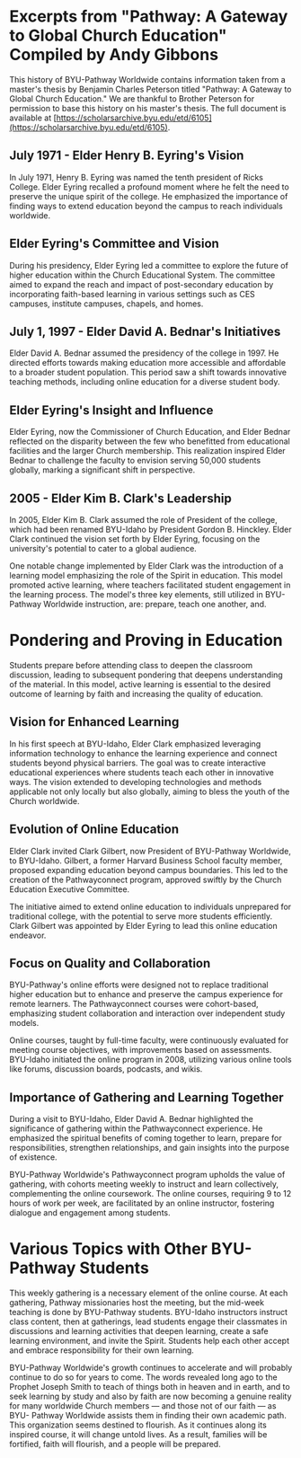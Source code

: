 # Excerpts from "Pathway: A Gateway to Global Church Education" Compiled by Andy Gibbons

This history of BYU-Pathway Worldwide contains information taken from a master's thesis by Benjamin Charles Peterson titled "Pathway: A Gateway to Global Church Education." We are thankful to Brother Peterson for permission to base this history on his master's thesis. The full document is available at [https://scholarsarchive.byu.edu/etd/6105](https://scholarsarchive.byu.edu/etd/6105).

## July 1971 - Elder Henry B. Eyring's Vision

In July 1971, Henry B. Eyring was named the tenth president of Ricks College. Elder Eyring recalled a profound moment where he felt the need to preserve the unique spirit of the college. He emphasized the importance of finding ways to extend education beyond the campus to reach individuals worldwide.

## Elder Eyring's Committee and Vision

During his presidency, Elder Eyring led a committee to explore the future of higher education within the Church Educational System. The committee aimed to expand the reach and impact of post-secondary education by incorporating faith-based learning in various settings such as CES campuses, institute campuses, chapels, and homes.

## July 1, 1997 - Elder David A. Bednar's Initiatives

Elder David A. Bednar assumed the presidency of the college in 1997. He directed efforts towards making education more accessible and affordable to a broader student population. This period saw a shift towards innovative teaching methods, including online education for a diverse student body.

## Elder Eyring's Insight and Influence

Elder Eyring, now the Commissioner of Church Education, and Elder Bednar reflected on the disparity between the few who benefitted from educational facilities and the larger Church membership. This realization inspired Elder Bednar to challenge the faculty to envision serving 50,000 students globally, marking a significant shift in perspective.

## 2005 - Elder Kim B. Clark's Leadership

In 2005, Elder Kim B. Clark assumed the role of President of the college, which had been renamed BYU-Idaho by President Gordon B. Hinckley. Elder Clark continued the vision set forth by Elder Eyring, focusing on the university's potential to cater to a global audience.

One notable change implemented by Elder Clark was the introduction of a learning model emphasizing the role of the Spirit in education. This model promoted active learning, where teachers facilitated student engagement in the learning process. The model's three key elements, still utilized in BYU-Pathway Worldwide instruction, are: prepare, teach one another, and.

# Pondering and Proving in Education

Students prepare before attending class to deepen the classroom discussion, leading to subsequent pondering that deepens understanding of the material. In this model, active learning is essential to the desired outcome of learning by faith and increasing the quality of education.

## Vision for Enhanced Learning

In his first speech at BYU-Idaho, Elder Clark emphasized leveraging information technology to enhance the learning experience and connect students beyond physical barriers. The goal was to create interactive educational experiences where students teach each other in innovative ways. The vision extended to developing technologies and methods applicable not only locally but also globally, aiming to bless the youth of the Church worldwide.

## Evolution of Online Education

Elder Clark invited Clark Gilbert, now President of BYU-Pathway Worldwide, to BYU-Idaho. Gilbert, a former Harvard Business School faculty member, proposed expanding education beyond campus boundaries. This led to the creation of the Pathwayconnect program, approved swiftly by the Church Education Executive Committee.

The initiative aimed to extend online education to individuals unprepared for traditional college, with the potential to serve more students efficiently. Clark Gilbert was appointed by Elder Eyring to lead this online education endeavor.

## Focus on Quality and Collaboration

BYU-Pathway's online efforts were designed not to replace traditional higher education but to enhance and preserve the campus experience for remote learners. The Pathwayconnect courses were cohort-based, emphasizing student collaboration and interaction over independent study models.

Online courses, taught by full-time faculty, were continuously evaluated for meeting course objectives, with improvements based on assessments. BYU-Idaho initiated the online program in 2008, utilizing various online tools like forums, discussion boards, podcasts, and wikis.

## Importance of Gathering and Learning Together

During a visit to BYU-Idaho, Elder David A. Bednar highlighted the significance of gathering within the Pathwayconnect experience. He emphasized the spiritual benefits of coming together to learn, prepare for responsibilities, strengthen relationships, and gain insights into the purpose of existence.

BYU-Pathway Worldwide's Pathwayconnect program upholds the value of gathering, with cohorts meeting weekly to instruct and learn collectively, complementing the online coursework. The online courses, requiring 9 to 12 hours of work per week, are facilitated by an online instructor, fostering dialogue and engagement among students.

# Various Topics with Other BYU-Pathway Students

This weekly gathering is a necessary element of the online course. At each gathering, Pathway missionaries host the meeting, but the mid-week teaching is done by BYU-Pathway students. BYU-Idaho instructors instruct class content, then at gatherings, lead students engage their classmates in discussions and learning activities that deepen learning, create a safe learning environment, and invite the Spirit. Students help each other accept and embrace responsibility for their own learning.

BYU-Pathway Worldwide's growth continues to accelerate and will probably continue to do so for years to come. The words revealed long ago to the Prophet Joseph Smith to teach of things both in heaven and in earth, and to seek learning by study and also by faith are now becoming a genuine reality for many worldwide Church members — and those not of our faith — as BYU- Pathway Worldwide assists them in finding their own academic path. This organization seems destined to flourish. As it continues along its inspired course, it will change untold lives. As a result, families will be fortified, faith will flourish, and a people will be prepared.

